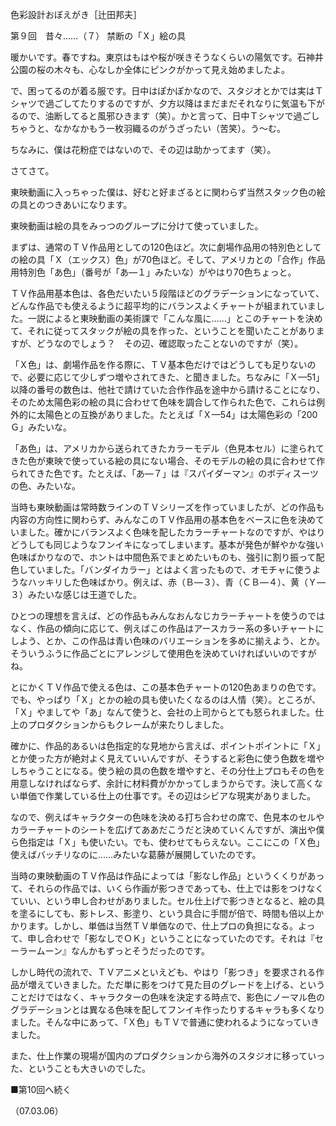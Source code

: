<!-- source: http://web.archive.org/web/20250215190716/http://www.style.fm/as/05_column/tsujita/tsujita09.shtml -->

色彩設計おぼえがき［辻田邦夫］

第９回　昔々……（７） 禁断の「Ｘ」絵の具

暖かいです。春ですね。東京はもはや桜が咲きそうなくらいの陽気です。石神井公園の桜の木々も、心なしか全体にピンクがかって見え始めましたよ。

で、困ってるのが着る服です。日中はぽかぽかなので、スタジオとかでは実はＴシャツで過ごしてたりするのですが、夕方以降はまだまだそれなりに気温も下がるので、油断してると風邪ひきます（笑）。かと言って、日中Ｔシャツで過ごしちゃうと、なかなかもう一枚羽織るのがうざったい（苦笑）。う〜む。

ちなみに、僕は花粉症ではないので、その辺は助かってます（笑）。

さてさて。

東映動画に入っちゃった僕は、好むと好まざるとに関わらず当然スタック色の絵の具とのつきあいになります。

東映動画は絵の具をみっつのグループに分けて使っていました。

まずは、通常のＴＶ作品用としての120色ほど。次に劇場作品用の特別色としての絵の具「Ｘ（エックス）色」が70色ほど。そして、アメリカとの「合作」作品用特別色「あ色」（番号が「あ—１」みたいな）がやはり70色ちょっと。

ＴＶ作品用基本色は、各色だいたい５段階ほどのグラデーションになっていて、どんな作品でも使えるように超平均的にバランスよくチャートが組まれていました。一説によると東映動画の美術課で「こんな風に……」とこのチャートを決めて、それに従ってスタックが絵の具を作った、ということを聞いたことがありますが、どうなのでしょう？　その辺、確認取ったことないのですが（笑）。

「Ｘ色」は、劇場作品を作る際に、ＴＶ基本色だけではどうしても足りないので、必要に応じて少しずつ増やされてきた、と聞きました。ちなみに「Ｘ—51」以降の番号の数色は、他社で請けていた合作作品を途中から請けることになり、そのため太陽色彩の絵の具に合わせて色味を調合して作られた色で、これらは例外的に太陽色との互換がありました。たとえば「Ｘ—54」は太陽色彩の「200Ｇ」みたいな。

「あ色」は、アメリカから送られてきたカラーモデル（色見本セル）に塗られてきた色が東映で使っている絵の具にない場合、そのモデルの絵の具に合わせて作られてきた色です。たとえば、「あ—７」は『スパイダーマン』のボディスーツの色、みたいな。

当時も東映動画は常時数ラインのＴＶシリーズを作っていましたが、どの作品も内容の方向性に関わらず、みんなこのＴＶ作品用の基本色をベースに色を決めていました。確かにバランスよく色味を配したカラーチャートなのですが、やはりどうしても同じようなフンイキになってしまいます。基本が発色が鮮やかな強い色味ばかりなので、ホントは中間色系でまとめたいものも、強引に割り振って配色していました。「バンダイカラー」とはよく言ったもので、オモチャに使うようなハッキリした色味ばかり。例えば、赤（Ｂ—３）、青（ＣＢ—４）、黄（Ｙ—３）みたいな感じは王道でした。

ひとつの理想を言えば、どの作品もみんなおんなじカラーチャートを使うのではなく、作品の傾向に応じて、例えばこの作品はアースカラー系の多いチャートにしよう、とか、この作品は青い色味のバリエーションを多めに揃えよう、とか。そういうふうに作品ごとにアレンジして使用色を決めていければいいのですがね。

とにかくＴＶ作品で使える色は、この基本色チャートの120色あまりの色です。でも、やっぱり「Ｘ」とかの絵の具も使いたくなるのは人情（笑）。ところが、「Ｘ」やましてや「あ」なんて使うと、会社の上司からとても怒られました。仕上のプロダクションからもクレームが来たりしました。

確かに、作品的あるいは色指定的な見地から言えば、ポイントポイントに「Ｘ」とか使った方が絶対よく見えていいんですが、そうすると彩色に使う色数を増やしちゃうことになる。使う絵の具の色数を増やすと、その分仕上プロもその色を用意しなければならず、余計に材料費がかかってしまうからです。決して高くない単価で作業している仕上の仕事です。その辺はシビアな現実がありました。

なので、例えばキャラクターの色味を決める打ち合わせの席で、色見本のセルやカラーチャートのシートを広げてああだこうだと決めていくんですが、演出や僕ら色指定は「Ｘ」も使いたい。でも、使わせてもらえない。ここにこの「Ｘ色」使えばバッチリなのに……みたいな葛藤が展開していたのです。

当時の東映動画のＴＶ作品は作品によっては「影なし作品」というくくりがあって、それらの作品では、いくら作画が影つきであっても、仕上では影をつけなくていい、という申し合わせがありました。セル仕上げで影つきとなると、絵の具を塗るにしても、影トレス、影塗り、という具合に手間が倍で、時間も倍以上かかります。しかし、単価は当然ＴＶ単価なので、仕上プロの負担になる。よって、申し合わせで「影なしでＯＫ」ということになっていたのです。それは『セーラームーン』なんかもずっとそうだったのです。

しかし時代の流れで、ＴＶアニメといえども、やはり「影つき」を要求される作品が増えていきました。ただ単に影をつけて見た目のグレードを上げる、ということだけではなく、キャラクターの色味を決定する時点で、影色にノーマル色のグラデーションとは異なる色味を配してフンイキ作ったりするキャラも多くなりました。そんな中にあって、「Ｘ色」もＴＶで普通に使われるようになっていきました。

また、仕上作業の現場が国内のプロダクションから海外のスタジオに移っていった、ということも大きいのでした。

■第10回へ続く

（07.03.06）
